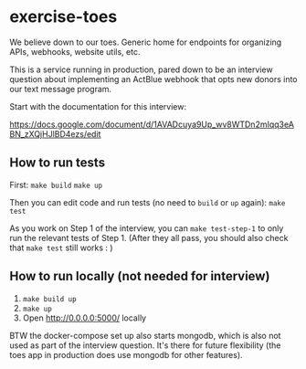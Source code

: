 # exercise-toes
We believe down to our toes. Generic home for endpoints for organizing APIs, webhooks, website utils, etc.

This is a service running in production, pared down to be an interview
question about implementing an ActBlue webhook that opts new donors into
our text message program.

Start with the documentation for this interview:

https://docs.google.com/document/d/1AVADcuya9Up_wv8WTDn2mIqq3eABN_zXQjHJlBD4ezs/edit

## How to run tests
First:
`make build`
`make up`

Then you can edit code and run tests (no need to `build` or `up` again):
`make test`

As you work on Step 1 of the interview, you can `make test-step-1` to
only run the relevant tests of Step 1. (After they all pass, you should
also check that `make test` still works : )

## How to run locally (not needed for interview)
1. `make build up`
2. `make up`
3. Open http://0.0.0.0:5000/ locally

BTW the docker-compose set up also starts mongodb, which is also not
used as part of the interview question. It's there for future
flexibility (the toes app in production does use mongodb for other
features).
